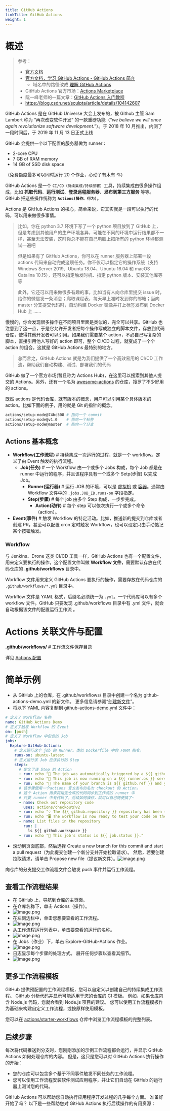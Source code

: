 ```yaml
---
title: GitHub Actions
linkTitle: GitHub Actions
weight: 1
---
```


# 概述

> 参考：
>
> - [官方文档](https://docs.github.com/cn/actions)
> - [官方文档，学习 GitHub Actions - GitHub Actions 简介](https://docs.github.com/en/actions/learn-github-actions/introduction-to-github-actions)
>   - 域名中的路径改成 [理解 GitHub Actions](https://docs.github.com/en/actions/learn-github-actions/understanding-github-actions)
> - GitHub Actions 官方市场：[Actions Marketplace](https://github.com/marketplace?type=actions)
> - 阮一峰老师的一篇文章：[GitHub Actions 入门教程](http://www.ruanyifeng.com/blog/2019/09/getting-started-with-github-actions.html)
> - <https://blog.csdn.net/sculpta/article/details/104142607>

GitHub Actions 是在 GitHub Universe 大会上发布的，被 Github 主管 Sam Lambert 称为 “再次改变软件开发” 的一款重磅功能（“_we believe we will once again revolutionize software development._”）。于 2018 年 10 月推出，内测了一段时间后，于 2019 年 11 月 13 日正式上线

GitHub 会提供一个以下配置的服务器做为 runner：

- 2-core CPU
- 7 GB of RAM memory
- 14 GB of SSD disk space

（免费额度最多可以同时运行 20 个作业，心动了有木有 💘）

GitHub Actions 是一个 `CI/CD（持续集成/持续部署）`工具，持续集成由很多操作组成，比如 **抓取代码**、**运行测试**、**登录远程服务器**、**发布到第三方服务** 等等。GitHub 把这些操作统称为 **`Actions(操作、行为)`**。

Actions 是 GitHub Actions 的核心，简单来说，它其实就是一段可以执行的代码，可以用来做很多事情。

> 比如，你在 python 3.7 环境下写了一个 python 项目放到了 GitHub 上，但是考虑到其他用户的生产环境各异，可能在不同的环境中运行结果都不一样，甚至无法安装，这时你总不能在自己电脑上把所有的 python 环境都测试一遍吧
>
> 但是如果有了 GitHub Actions，你可以在 runner 服务器上部署一段 actions 代码来自动完成这项任务。你不仅可以指定它的操作系统（支持 Windows Server 2019、Ubuntu 18.04、Ubuntu 16.04 和 macOS Catalina 10.15），还可以指定触发时机、指定 python 版本、安装其他库等等
>
> 此外，它还可以用来做很多有趣的事，比如当有人向仓库里提交 issue 时，给你的微信发一条消息；爬取课程表，每天早上准时发到你的邮箱；当向 master 分支提交代码时，自动构建 Docker 镜像并打上标签发布到 Docker Hub 上 ……

慢慢的，你会发现很多操作在不同项目里面是类似的，完全可以共享。GitHub 也注意到了这一点，于是它允许开发者把每个操作写成独立的脚本文件，存放到代码仓库，使得其他开发者可以引用。如果我们需要某个 action，不必自己写复杂的脚本，直接引用他人写好的 action 即可，整个 CI/CD 过程，就变成了一个个 action 的组合。这就是 GitHub Actions 最特别的地方。

> 总而言之，GitHub Actions 就是为我们提供了一个高效易用的 CI/CD 工作流，帮助我们自动构建、测试、部署我们的代码

GitHub 做了一个官方市场(暂且称为 Actions Hub)，在这里可以搜索到其他人提交的 Actions。另外，还有一个名为 [awesome-actions](https://github.com/shink/actions-bot) 的仓库，搜罗了不少好用的 actions。

既然 actions 是代码仓库，就有版本的概念，用户可以引用某个具体版本的 action。比如下面的例子，用的就是 Git 的指针的概念。

```bash
actions/setup-node@74bc508 # 指向一个 commit
actions/setup-node@v1.0    # 指向一个标签
actions/setup-node@master  # 指向一个分支
```

## Actions 基本概念

- **Workflow(工作流程)** # 持续集成一次运行的过程，就是一个 workflow。定义了由 Event 触发的执行流程。
  - **Job(任务)** # 一个 Workflow 由一个或多个 Jobs 构成，每个 Job 都是在 runner 中运行的程序，并且该程序具有一个或多个 Setp(步骤) 以完成 Job。
    - **Runner(运行器)** # 运行 JOB 的环境，可以是 [虚拟机](/docs/10.云原生/Virtualization/Virtualization.md) 或 [容器](/docs/10.云原生/Containerization/Containerization.md)。通常由 Workflow 文件中的 `.jobs.JOB_ID.runs-on` 字段指定。
    - **Step(步骤)** # 每个 job 由多个 Step 构成，一步步完成。
      - **Action(动作)** # 每个 step 可以依次执行一个或多个命令（action）。
- **Event(事件)** # 触发 Workflow 的特定活动。比如，推送新的提交到仓库或者创建 PR，甚至可以配置 cron 定时触发 Workflow，也可以设定只由手动惦记某个按钮触发。

### Workflow

与 Jenkins、Drone 这类 CI/CD 工具一样，GitHub Actions 也有一个配置文件，用来定义要执行的操作，这个配置文件叫做 **Workflow 文件**，需要默认存放在代码仓库的 **.github/workflows** 目录中。

Workflow 文件用来定义 GitHub Actions 要执行的操作，需要存放在代码仓库的 `.github/workflows/*.yml` 目录中。

Workflow 文件是 YAML 格式，后缀名必须统一为 `.yml`。一个代码库可以有多个 workflow 文件。GitHub 只要发现 .github/workflows 目录中有 .yml 文件，就会自动根据该文件的配置运行工作流 。

# Actions 关联文件与配置

**.github/workflows/** # 工作流文件保存目录

详见 [Actions 配置](/docs/2.编程/Programming%20tools/SCM/GitHub/GitHub%20Actions/Actions%20配置.md)

# 简单示例

- 从 GitHub 上的仓库，在 .github/workflows/ 目录中创建一个名为 github-actions-demo.yml 的新文件。 更多信息请参阅“[创建新文件](https://docs.github.com/cn/github/managing-files-in-a-repository/creating-new-files)”。
- 将以下 YAML 内容复制到 github-actions-demo.yml 文件中：

```yaml
# 定义了 Workflow 名称
name: GitHub Actions Demo
# 定义了触发 Workflow 的 Event
on: [push]
# 定义了 Workflow 中包含的 Job
jobs:
  Explore-GitHub-Actions:
    # 定义运行这个 job 的 Runner。类似 Dockerfile 中的 FORM 指令。
    runs-on: ubuntu-latest
    # 定义运行该 Job 应该执行的 Step
    steps:
      # 定义了该 Step 的 Action
      - run: echo "🎉 The job was automatically triggered by a ${{ github.event_name }} event."
      - run: echo "🐧 This job is now running on a ${{ runner.os }} server hosted by GitHub!"
      - run: echo "🔎 The name of your branch is ${{ github.ref }} and your repository is ${{ github.repository }}."
      # 该步骤使用一个actions 官方发布的名为 checkout 的 Action。
      # 这个 Action 用来将指定仓库的代码同步到工作流的 runner 中
      # 只要 runner 中有代码了，后续如何操作，就可以自己随便搞了~
      - name: Check out repository code
        uses: actions/checkout@v2
      - run: echo "💡 The ${{ github.repository }} repository has been cloned to the runner."
      - run: echo "🖥️ The workflow is now ready to test your code on the runner."
      - name: List files in the repository
        run: |
          ls ${{ github.workspace }}
      - run: echo "🍏 This job's status is ${{ job.status }}."
```

- 滚动到页面底部，然后选择 Create a new branch for this commit and start a pull request（为此提交创建一个新分支并开始拉取请求）。 然后，若要创建拉取请求，请单击 Propose new file（提议新文件）。![image.png](https://notes-learning.oss-cn-beijing.aliyuncs.com/github_action/1627537717320-0a2fe106-9eda-4c6f-a81b-6a5837803589.png)

向仓库的分支提交工作流程文件会触发 push 事件并运行工作流程。

## 查看工作流程结果

- 在 GitHub 上，导航到仓库的主页面。
- 在仓库名称下，单击 Actions（操作）。
- ![image.png](https://notes-learning.oss-cn-beijing.aliyuncs.com/github_action/1627537717252-5a465a80-ace7-4a19-b689-c8a145ed90ee.png)
- 在左侧边栏中，单击您想要查看的工作流程。
- ![image.png](https://notes-learning.oss-cn-beijing.aliyuncs.com/github_action/1627537717301-b7808d18-7c4f-40cc-85d4-83ef97121511.png)
- 从工作流程运行列表中，单击要查看的运行的名称。
- ![image.png](https://notes-learning.oss-cn-beijing.aliyuncs.com/github_action/1627537717306-2e079ccf-8130-47fd-9642-f989e7b5fa74.png)
- 在 Jobs（作业）下，单击 Explore-GitHub-Actions 作业。
- ![image.png](https://notes-learning.oss-cn-beijing.aliyuncs.com/github_action/1627537717287-fecb853f-8ee7-4868-81e3-7c843f665bcd.png)
- 日志显示每个步骤的处理方式。 展开任何步骤以查看其细节。
- ![image.png](https://notes-learning.oss-cn-beijing.aliyuncs.com/github_action/1627537718475-e6315bfa-71e1-48e5-9514-16a822265b81.png)

## 更多工作流程模板

GitHub 提供预配置的工作流程模板，您可以自定义以创建自己的持续集成工作流程。 GitHub 分析代码并显示可能适用于您的仓库的 CI 模板。 例如，如果仓库包含 Node.js 代码，您就会看到 Node.js 项目的建议。 您可以使用工作流程模板作为基础来构建自定义工作流程，或按原样使用模板。

您可以在 [actions/starter-workflows](https://github.com/actions/starter-workflows) 仓库中浏览工作流程模板的完整列表。

## 后续步骤

每次将代码推送到分支时，您刚刚添加的示例工作流程都会运行，并显示 GitHub Actions 如何处理仓库的内容。 但是，这只是您可以对 GitHub Actions 执行操作的开始：

- 您的仓库可以包含多个基于不同事件触发不同任务的工作流程。
- 您可以使用工作流程安装软件测试应用程序，并让它们自动在 GitHub 的运行器上测试您的代码。

GitHub Actions 可以帮助您自动执行应用程序开发过程的几乎每个方面。 准备好开始了吗？ 以下是一些帮助您对 GitHub Actions 执行后续操作的有用资源：
